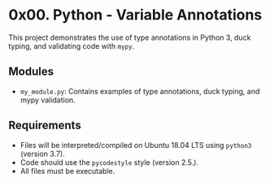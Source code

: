 # 0x00. Python - Variable Annotations

This project demonstrates the use of type annotations in Python 3, duck typing, and validating code with `mypy`.

## Modules

- `my_module.py`: Contains examples of type annotations, duck typing, and mypy validation.

## Requirements

- Files will be interpreted/compiled on Ubuntu 18.04 LTS using `python3` (version 3.7).
- Code should use the `pycodestyle` style (version 2.5.).
- All files must be executable.
